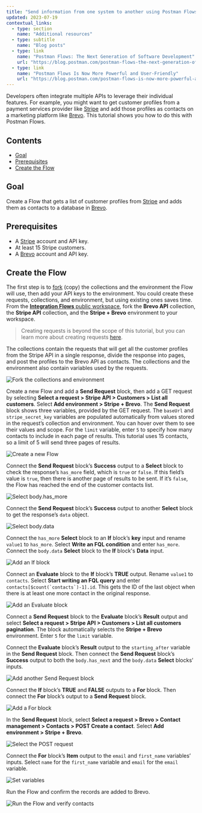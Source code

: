 ```yaml
---
title: "Send information from one system to another using Postman Flows"
updated: 2023-07-19
contextual_links:
  - type: section
    name: "Additional resources"
  - type: subtitle
    name: "Blog posts"
  - type: link
    name: "Postman Flows: The Next Generation of Software Development"
    url: "https://blog.postman.com/postman-flows-the-next-generation-of-software-development/"
  - type: link
    name: "Postman Flows Is Now More Powerful and User-Friendly"
    url: "https://blog.postman.com/postman-flows-is-now-more-powerful-and-user-friendly/"
---
```


Developers often integrate multiple APIs to leverage their individual features. For example, you might want to get customer profiles from a payment services provider like [Stripe](http://www.stripe.com) and add those profiles as contacts on a marketing platform like [Brevo](http://www.brevo.com). This tutorial shows you how to do this with Postman Flows.

## Contents

* [Goal](#goal)
* [Prerequisites](#prerequisites)
* [Create the Flow](#create-the-flow)

## Goal

Create a Flow that gets a list of customer profiles from [Stripe](http://www.stripe.com) and adds them as contacts to a database in [Brevo](http://www.brevo.com).

## Prerequisites

* A [Stripe](http://www.stripe.com) account and API key.
* At least 15 Stripe customers.
* A [Brevo](http://www.brevo.com) account and API key.

## Create the Flow

The first step is to [fork](/docs/collaborating-in-postman/using-version-control/forking-entities/) (copy) the collections and the environment the Flow will use, then add your API keys to the environment. You could create these requests, collections, and environment, but using existing ones saves time. From the [**Integration Flows** public workspace](https://www.postman.com/postman/workspace/integration-flows/flows), fork the **Brevo API** collection, the **Stripe API** collection, and the **Stripe + Brevo** environment to your workspace.

> Creating requests is beyond the scope of this tutorial, but you can learn more about creating requests [here](/docs/getting-started/first-steps/sending-the-first-request/).

The collections contain the requests that will get all the customer profiles from the Stripe API in a single response, divide the response into pages, and post the profiles to the Brevo API as contacts. The collections and the environment also contain variables used by the requests.

<img alt="Fork the collections and environment" src="https://assets.postman.com/postman-docs/v10/flows-tut-system-fork-v10.gif" fetchpriority="low" loading="lazy"/>

Create a new Flow and add a **Send Request** block, then add a GET request by selecting **Select a request > Stripe API > Customers > List all customers**. Select **Add environment > Stripe + Brevo**. The **Send Request** block shows three variables, provided by the GET request. The `baseUrl` and `stripe_secret_key` variables are populated automatically from values stored in the request’s collection and environment. You can hover over them to see their values and scope. For the `limit` variable, enter `5` to specify how many contacts to include in each page of results. This tutorial uses 15 contacts, so a limit of 5 will send three pages of results.

<img alt="Create a new Flow" src="https://assets.postman.com/postman-docs/v10/flows-tut-system-first-sr-v10.gif" fetchpriority="low" loading="lazy"/>

Connect the **Send Request** block’s **Success** output to a **Select** block to check the response’s `has_more` field, which is `true` or `false`. If this field’s value is `true`, then there is another page of results to be sent. If it’s `false`, the Flow has reached the end of the customer contacts list.

<img alt="Select body.has_more" src="https://assets.postman.com/postman-docs/v10/flows-tut-select-has_more-v10.gif" fetchpriority="low" loading="lazy"/>

Connect the **Send Request** block’s **Success** output to another **Select** block to get the response’s `data` object.

<img alt="Select body.data" src="https://assets.postman.com/postman-docs/v10/flows-tut-select-data-v10.gif" fetchpriority="low" loading="lazy"/>

Connect the `has_more` **Select** block to an **If** block’s **key** input and rename `value1` to `has_more`. Select **Write an FQL condition** and enter `has_more`. Connect the `body.data` **Select** block to the **If** block's **Data** input.

<img alt="Add an If block" src="https://assets.postman.com/postman-docs/v10/flows-tut-if-has_more-v10.gif" fetchpriority="low" loading="lazy"/>

Connect an **Evaluate** block to the **If** block’s **TRUE** output. Rename `value1` to `contacts`. Select **Start writing an FQL query** and enter ```contacts[$count(`contacts`)-1].id```. This gets the ID of the last object when there is at least one more contact in the original response.

<img alt="Add an Evaluate block" src="https://assets.postman.com/postman-docs/v10/flows-tut-eval-contacts-v10.gif" fetchpriority="low" loading="lazy"/>

Connect a **Send Request** block to the **Evaluate** block’s **Result** output and select **Select a request > Stripe API > Customers > List all customers pagination**. The block automatically selects the **Stripe + Brevo** environment. Enter `5` for the `limit` variable.

Connect the **Evaluate** block’s **Result** output to the `starting_after` variable in the **Send Request** block. Then connect the **Send Request** block’s **Success** output to both the `body.has_next` and the `body.data` **Select** blocks’ inputs.

<img alt="Add another Send Request block" src="https://assets.postman.com/postman-docs/v10/flows-tut-send-request-pagination-v10.gif" fetchpriority="low" loading="lazy"/>

Connect the **If** block’s **TRUE** and **FALSE** outputs to a **For** block. Then connect the **For** block’s output to a **Send Request** block.

<img alt="Add a For block" src="https://assets.postman.com/postman-docs/v10/flows-tut-if-for-send-v10.gif" fetchpriority="low" loading="lazy"/>

In the **Send Request** block, select **Select a request > Brevo > Contact management > Contacts > POST Create a contact**. Select **Add environment > Stripe + Brevo**.

<img alt="Select the POST request" src="https://assets.postman.com/postman-docs/v10/flows-tut-post-contact-v10.gif" fetchpriority="low" loading="lazy"/>

Connect the **For** block’s **Item** output to the `email` and `first_name` variables’ inputs. Select `name` for the `first_name` variable and `email` for the `email` variable.

<img alt="Set variables" src="https://assets.postman.com/postman-docs/v10/flows-tut-email-name-v10.gif" fetchpriority="low" loading="lazy"/>

Run the Flow and confirm the records are added to Brevo.

<img alt="Run the Flow and verify contacts" src="https://assets.postman.com/postman-docs/v10/flows-tut-run-contacts-v10.gif" fetchpriority="low" loading="lazy"/>
